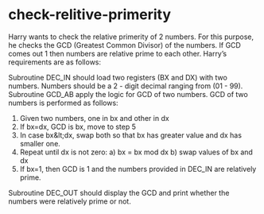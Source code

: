 # check-relitive-primerity

Harry wants to check the relative primerity of 2 numbers. For this purpose, he checks the GCD (Greatest
Common Divisor) of the numbers. If GCD comes out 1 then numbers are relative prime to each other.
Harry’s requirements are as follows:

Subroutine DEC_IN should load two registers (BX and DX) with two numbers. Numbers should be a 2 - digit decimal ranging from (01 - 99).
Subroutine GCD_AB apply the logic for GCD of two numbers. GCD of two numbers is performed as
follows:

1) Given two numbers, one in bx and other in dx
2) If bx=dx, GCD is bx, move to step 5
3) In case bx&amp;lt;dx, swap both so that bx has greater value and dx has smaller one.
4) Repeat until dx is not zero:
a) bx = bx mod dx
b) swap values of bx and dx
5) If bx=1, then GCD is 1 and the numbers provided in DEC_IN are relatively prime.

Subroutine DEC_OUT should display the GCD and print whether the numbers were relatively prime
or not.
